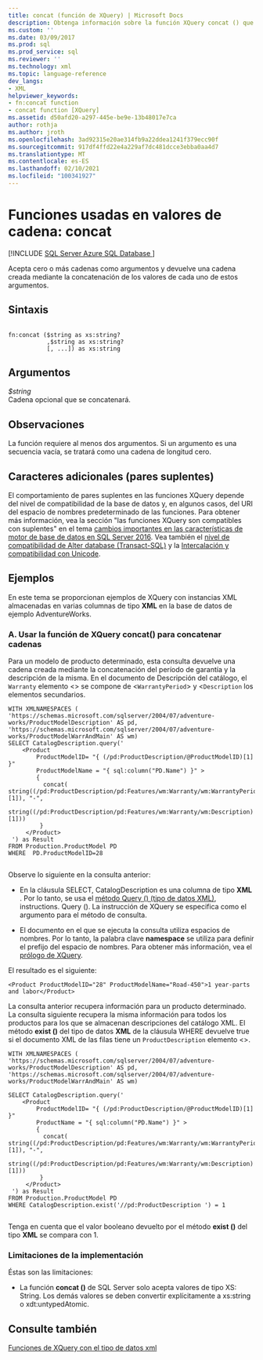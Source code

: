 ```yaml
---
title: concat (función de XQuery) | Microsoft Docs
description: Obtenga información sobre la función XQuery concat () que devuelve una cadena creada mediante la concatenación de cero o más cadenas especificadas como argumentos.
ms.custom: ''
ms.date: 03/09/2017
ms.prod: sql
ms.prod_service: sql
ms.reviewer: ''
ms.technology: xml
ms.topic: language-reference
dev_langs:
- XML
helpviewer_keywords:
- fn:concat function
- concat function [XQuery]
ms.assetid: d50afd20-a297-445e-be9e-13b48017e7ca
author: rothja
ms.author: jroth
ms.openlocfilehash: 3ad92315e20ae314fb9a22ddea1241f379ecc90f
ms.sourcegitcommit: 917df4ffd22e4a229af7dc481dcce3ebba0aa4d7
ms.translationtype: MT
ms.contentlocale: es-ES
ms.lasthandoff: 02/10/2021
ms.locfileid: "100341927"
---
```

# <a name="functions-on-string-values---concat"></a>Funciones usadas en valores de cadena: concat
[!INCLUDE [SQL Server Azure SQL Database ](../includes/applies-to-version/sqlserver.md)]

  Acepta cero o más cadenas como argumentos y devuelve una cadena creada mediante la concatenación de los valores de cada uno de estos argumentos.  
  
## <a name="syntax"></a>Sintaxis  
  
```  
  
fn:concat ($string as xs:string?  
           ,$string as xs:string?  
           [, ...]) as xs:string  
```  
  
## <a name="arguments"></a>Argumentos  
 *$string*  
 Cadena opcional que se concatenará.  
  
## <a name="remarks"></a>Observaciones  
 La función requiere al menos dos argumentos. Si un argumento es una secuencia vacía, se tratará como una cadena de longitud cero.  
  
## <a name="supplementary-characters-surrogate-pairs"></a>Caracteres adicionales (pares suplentes)  
 El comportamiento de pares suplentes en las funciones XQuery depende del nivel de compatibilidad de la base de datos y, en algunos casos, del URI del espacio de nombres predeterminado de las funciones. Para obtener más información, vea la sección "las funciones XQuery son compatibles con suplentes" en el tema [cambios importantes en las características de motor de base de datos en SQL Server 2016](../database-engine/breaking-changes-to-database-engine-features-in-sql-server-2016.md). Vea también el [nivel de compatibilidad de Alter database &#40;Transact-SQL&#41;](../t-sql/statements/alter-database-transact-sql-compatibility-level.md) y la [Intercalación y compatibilidad con Unicode](../relational-databases/collations/collation-and-unicode-support.md).  
  
## <a name="examples"></a>Ejemplos  
 En este tema se proporcionan ejemplos de XQuery con instancias XML almacenadas en varias columnas de tipo **XML** en la base de datos de ejemplo AdventureWorks.  
  
### <a name="a-using-the-concat-xquery-function-to-concatenate-strings"></a>A. Usar la función de XQuery concat() para concatenar cadenas  
 Para un modelo de producto determinado, esta consulta devuelve una cadena creada mediante la concatenación del período de garantía y la descripción de la misma. En el documento de Descripción del catálogo, el `Warranty` elemento <> se compone de <`WarrantyPeriod`> y <`Description` los elementos secundarios.  
  
```  
WITH XMLNAMESPACES (  
'https://schemas.microsoft.com/sqlserver/2004/07/adventure-works/ProductModelDescription' AS pd,  
'https://schemas.microsoft.com/sqlserver/2004/07/adventure-works/ProductModelWarrAndMain' AS wm)  
SELECT CatalogDescription.query('  
    <Product   
        ProductModelID= "{ (/pd:ProductDescription/@ProductModelID)[1] }"  
        ProductModelName = "{ sql:column("PD.Name") }" >  
        {   
          concat( string((/pd:ProductDescription/pd:Features/wm:Warranty/wm:WarrantyPeriod)[1]), "-",  
                  string((/pd:ProductDescription/pd:Features/wm:Warranty/wm:Description)[1]))   
         }   
     </Product>  
 ') as Result  
FROM Production.ProductModel PD  
WHERE  PD.ProductModelID=28  
  
```  
  
 Observe lo siguiente en la consulta anterior:  
  
-   En la cláusula SELECT, CatalogDescription es una columna de tipo **XML** . Por lo tanto, se usa el [método Query () (tipo de datos XML)](../t-sql/xml/query-method-xml-data-type.md), instructions. Query (). La instrucción de XQuery se especifica como el argumento para el método de consulta.  
  
-   El documento en el que se ejecuta la consulta utiliza espacios de nombres. Por lo tanto, la palabra clave **namespace** se utiliza para definir el prefijo del espacio de nombres. Para obtener más información, vea el [prólogo de XQuery](../xquery/modules-and-prologs-xquery-prolog.md).  
  
 El resultado es el siguiente:  
  
```  
<Product ProductModelID="28" ProductModelName="Road-450">1 year-parts and labor</Product>  
```  
  
 La consulta anterior recupera información para un producto determinado. La consulta siguiente recupera la misma información para todos los productos para los que se almacenan descripciones del catálogo XML. El método **exist ()** del tipo de datos **XML** de la cláusula WHERE devuelve true si el documento XML de las filas tiene un `ProductDescription` elemento <>.  
  
```  
WITH XMLNAMESPACES (  
'https://schemas.microsoft.com/sqlserver/2004/07/adventure-works/ProductModelDescription' AS pd,  
'https://schemas.microsoft.com/sqlserver/2004/07/adventure-works/ProductModelWarrAndMain' AS wm)  
  
SELECT CatalogDescription.query('  
    <Product   
        ProductModelID= "{ (/pd:ProductDescription/@ProductModelID)[1] }"   
        ProductName = "{ sql:column("PD.Name") }" >  
        {   
          concat( string((/pd:ProductDescription/pd:Features/wm:Warranty/wm:WarrantyPeriod)[1]), "-",  
                  string((/pd:ProductDescription/pd:Features/wm:Warranty/wm:Description)[1]))   
         }   
     </Product>  
 ') as Result  
FROM Production.ProductModel PD  
WHERE CatalogDescription.exist('//pd:ProductDescription ') = 1  
  
```  
  
 Tenga en cuenta que el valor booleano devuelto por el método **exist ()** del tipo **XML** se compara con 1.  
  
### <a name="implementation-limitations"></a>Limitaciones de la implementación  
 Éstas son las limitaciones:  
  
-   La función **concat ()** de SQL Server solo acepta valores de tipo XS: String. Los demás valores se deben convertir explícitamente a xs:string o xdt:untypedAtomic.  
  
## <a name="see-also"></a>Consulte también  
 [Funciones de XQuery con el tipo de datos xml](../xquery/xquery-functions-against-the-xml-data-type.md)  
  
  

